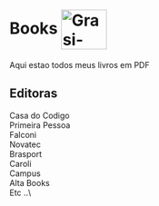 # Books  <img align="center" alt="Grasi-Flutter" height="70" width="80" src="https://media1.giphy.com/media/3hoLIVAJYkz6T0Ichp/giphy.gif?cid=ecf05e471z0650pos3z5id31kmm858kpnh4k93nbeomngjhu&rid=giphy.gif&ct=s">

Aqui estao todos meus livros em PDF

## Editoras

Casa do Codigo \
Primeira Pessoa \
Falconi \
Novatec \
Brasport \
Caroli \
Campus \
Alta Books \
Etc ..\

